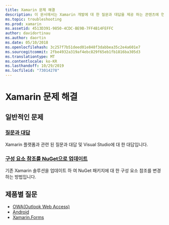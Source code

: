 ```yaml
---
title: Xamarin 문제 해결
description: 이 문서에서는 Xamarin 개발에 대 한 질문과 대답을 제공 하는 콘텐츠에 연결 하 고, NuGet에 대 한 구성 요소 참조를 업데이트 하 고, 지원 옵션에 대해 설명 하 고, 제품별 질문에 답변 합니다.
ms.topic: troubleshooting
ms.prod: xamarin
ms.assetid: 4513D391-9850-4CDC-BE9B-7FF4B14FEFFC
author: davidortinau
ms.author: daortin
ms.date: 05/10/2018
ms.openlocfilehash: 3c257f7b51deed01e848f3dabbea35c2e4a601e7
ms.sourcegitcommit: 2fbe4932a319af4ebc829f65eb1fb1816ba305d3
ms.translationtype: MT
ms.contentlocale: ko-KR
ms.lasthandoff: 10/29/2019
ms.locfileid: "73014278"
---
```

# <a name="xamarin-troubleshooting"></a>Xamarin 문제 해결

## <a name="general-issues"></a>일반적인 문제

### <a name="frequently-asked-questionsquestionsindexmd"></a>[질문과 대답](questions/index.md)

Xamarin 플랫폼과 관련 된 질문과 대답 및 Visual Studio에 대 한 대답입니다.

### <a name="updating-component-references-to-nugetcomponent-nugetmd"></a>[구성 요소 참조를 NuGet으로 업데이트](component-nuget.md)

기존 Xamarin 솔루션을 업데이트 하 여 NuGet 패키지에 대 한 구성 요소 참조를 변경 하는 방법입니다.

## <a name="product-specific-questions"></a>제품별 질문

- [OWA(Outlook Web Access)](~/android/troubleshooting/questions/index.md)
- [Android](~/ios/troubleshooting/questions/index.md)
- [Xamarin.Forms](~/xamarin-forms/troubleshooting/questions/index.md)
